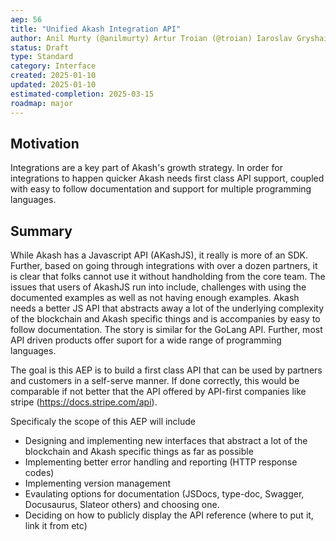 ```yaml
---
aep: 56
title: "Unified Akash Integration API"
author: Anil Murty (@anilmurty) Artur Troian (@troian) Iaroslav Gryshaiev (@ygrishajev) Maxime Beauchamp (@baktun14)
status: Draft
type: Standard
category: Interface
created: 2025-01-10
updated: 2025-01-10
estimated-completion: 2025-03-15
roadmap: major
---
```



## Motivation

Integrations are a key part of Akash's growth strategy. In order for integrations to happen quicker Akash needs first class API support, coupled with easy to follow documentation and support for multiple programming languages.

## Summary

While Akash has a Javascript API (AKashJS), it really is more of an SDK. Further, based on going through integrations with over a dozen partners, it is clear that folks cannot use it without handholding from the core team. The issues that users of AkashJS run into include, challenges with using the documented examples as well as not having enough examples. Akash needs a better JS API that abstracts away a lot of the underlying complexity of the blockchain and Akash specific things and is accompanies by easy to follow documentation. The story is similar for the GoLang API. Further, most API driven products offer suport for a wide range of programming languages.

The goal is this AEP is to build a first class API that can be used by partners and customers in a self-serve manner. If done correctly, this would be comparable if not better that the API offered by API-first companies like stripe (https://docs.stripe.com/api).

Specificaly the scope of this AEP will include
- Designing and implementing new interfaces that abstract a lot of the blockchain and Akash specific things as far as possible
- Implementing better error handling and reporting (HTTP response codes)
- Implementing version management
- Evaulating options for documentation (JSDocs, type-doc, Swagger, Docusaurus, Slateor others) and choosing one.
- Deciding on how to publicly display the API reference (where to put it, link it from etc)
